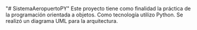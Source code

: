 "# SistemaAeropuertoPY" 
Este proyecto tiene como finalidad la práctica de la programación orientada a objetos.
Como tecnología utilizo Python. 
Se realizó un diagrama UML para la arquitectura.


